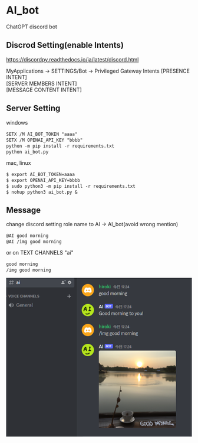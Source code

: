 # AI_bot

ChatGPT discord bot

## Discrod Setting(enable Intents)

https://discordpy.readthedocs.io/ja/latest/discord.html

MyApplications -> SETTINGS/Bot -> Privileged Gateway Intents
[PRESENCE INTENT]  
[SERVER MEMBERS INTENT]  
[MESSAGE CONTENT INTENT]  


## Server Setting

windows

```
SETX /M AI_BOT_TOKEN "aaaa"
SETX /M OPENAI_API_KEY "bbbb"
python -m pip install -r requirements.txt
python ai_bot.py
```

mac, linux

```
$ export AI_BOT_TOKEN=aaaa
$ export OPENAI_API_KEY=bbbb
$ sudo python3 -m pip install -r requirements.txt
$ nohup python3 ai_bot.py & 
```

## Message

change discord setting role name to AI -> AI_bot(avoid wrong mention)

```
@AI good morning
@AI /img good morning
```

or on TEXT CHANNELS "ai"

```
good morning
/img good morning
```

![gm.png](gm.png) 
